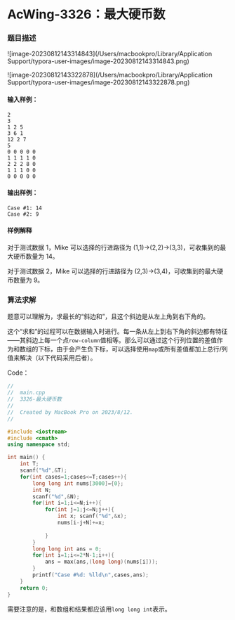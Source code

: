 # AcWing-3326：最大硬币数



### 题目描述

![image-20230812143314843](/Users/macbookpro/Library/Application Support/typora-user-images/image-20230812143314843.png)

![image-20230812143322878](/Users/macbookpro/Library/Application Support/typora-user-images/image-20230812143322878.png)

#### 输入样例：

```
2
3
1 2 5
3 6 1
12 2 7
5
0 0 0 0 0
1 1 1 1 0
2 2 2 8 0
1 1 1 0 0
0 0 0 0 0
```

#### 输出样例：

```
Case #1: 14
Case #2: 9
```

#### 样例解释

对于测试数据 1，Mike 可以选择的行进路径为 (1,1)→(2,2)→(3,3)，可收集到的最大硬币数量为 14。

对于测试数据 2，Mike 可以选择的行进路径为 (2,3)→(3,4)，可收集到的最大硬币数量为 9。



### 算法求解

题意可以理解为，求最长的“斜边和”，且这个斜边是从左上角到右下角的。

这个“求和”的过程可以在数据输入时进行。每一条从左上到右下角的斜边都有特征——其斜边上每一个点`row-column`值相等。那么可以通过这个行列位置的差值作为和数组的下标，由于会产生负下标，可以选择使用`map`或所有差值都加上总行/列值来解决（以下代码采用后者）。

Code：

```c++
//
//  main.cpp
//  3326-最大硬币数
//
//  Created by MacBook Pro on 2023/8/12.
//

#include <iostream>
#include <cmath>
using namespace std;

int main() {
    int T;
    scanf("%d",&T);
    for(int cases=1;cases<=T;cases++){
        long long int nums[3000]={0};
        int N;
        scanf("%d",&N);
        for(int i=1;i<=N;i++){
            for(int j=1;j<=N;j++){
                int x; scanf("%d",&x);
                nums[i-j+N]+=x;
                
            }
        }
        long long int ans = 0;
        for(int i=1;i<=2*N-1;i++){
            ans = max(ans,(long long)(nums[i]));
        }
        printf("Case #%d: %lld\n",cases,ans);
    }
    return 0;
}

```

需要注意的是，和数组和结果都应该用` long long int `表示。